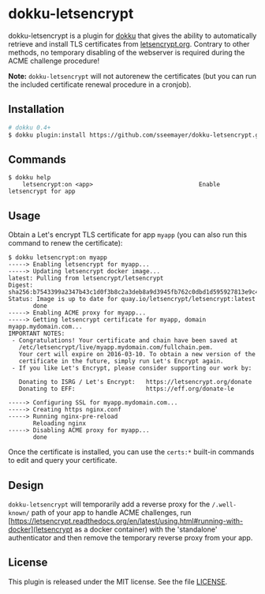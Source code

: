 # dokku-letsencrypt

dokku-letsencrypt is a plugin for [dokku][dokku] that gives the ability to automatically retrieve and install TLS certificates from [letsencrypt.org](https://letsencrypt.org). Contrary to other methods, no temporary disabling of the webserver is required during the ACME challenge procedure!

**Note:** `dokku-letsencrypt` will not autorenew the certificates (but you can run the included certificate renewal procedure in a cronjob).

## Installation

```sh
# dokku 0.4+
$ dokku plugin:install https://github.com/sseemayer/dokku-letsencrypt.git
```

## Commands

```
$ dokku help
    letsencrypt:on <app>                              Enable letsencrypt for app
```

## Usage

Obtain a Let's encrypt TLS certificate for app `myapp` (you can also run this command to renew the certificate):

```
$ dokku letsencrypt:on myapp
-----> Enabling letsencrypt for myapp...
-----> Updating letsencrypt docker image...
latest: Pulling from letsencrypt/letsencrypt
Digest: sha256:b7543399a2347b43c1d0f3b8c2a3deb8a9d3945fb762c0dbd1d595927813e9c4
Status: Image is up to date for quay.io/letsencrypt/letsencrypt:latest
       done
-----> Enabling ACME proxy for myapp...
-----> Getting letsencrypt certificate for myapp, domain myapp.mydomain.com...
IMPORTANT NOTES:
 - Congratulations! Your certificate and chain have been saved at
   /etc/letsencrypt/live/myapp.mydomain.com/fullchain.pem.
   Your cert will expire on 2016-03-10. To obtain a new version of the
   certificate in the future, simply run Let's Encrypt again.
 - If you like Let's Encrypt, please consider supporting our work by:

   Donating to ISRG / Let's Encrypt:   https://letsencrypt.org/donate
   Donating to EFF:                    https://eff.org/donate-le

-----> Configuring SSL for myapp.mydomain.com...
-----> Creating https nginx.conf
-----> Running nginx-pre-reload
       Reloading nginx
-----> Disabling ACME proxy for myapp...
       done
```

Once the certificate is installed, you can use the `certs:*` built-in commands to edit and query your certificate.

## Design


`dokku-letsencrypt` will temporarily add a reverse proxy for the `/.well-known/` path of your app to handle ACME challenges, run [https://letsencrypt.readthedocs.org/en/latest/using.html#running-with-docker](letsencrypt as a docker container) with the 'standalone' authenticator and then remove the temporary reverse proxy from your app.


## License

This plugin is released under the MIT license. See the file [LICENSE](LICENSE).

[dokku]: https://github.com/progrium/dokku
